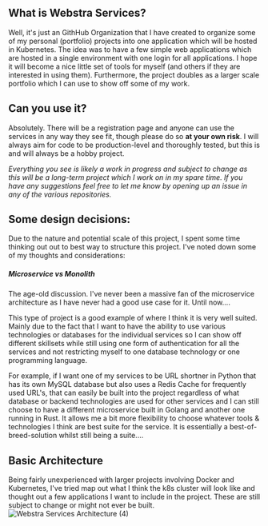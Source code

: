 ## What is Webstra Services?
Well, it's just an GithHub Organization that I have created to organize some of my personal (portfolio) projects into one application which will be hosted in Kubernetes.
The idea was to have a few simple web applications which are  hosted in a single environment with one login for all applications.
I hope it will become a nice little set of tools for myself (and others if they are interested in using them). Furthermore, the project doubles as a larger scale portfolio which I can use to show off some of my work.

## Can you use it?
Absolutely. There will be a registration page and anyone can use the services in any way they see fit, though please do so **at your own risk**. I will always aim for code to be production-level and thoroughly tested, but this is and will always be a hobby project.

*Everything you see is likely a work in progress and subject to change as this will be a long-term project which I work on in my spare time. If you have any suggestions feel free to let me know by opening up an issue in any of the various repositories.*
  
## Some design decisions:
Due to the nature and potential scale of this project, I spent some time thinking out out to best way to structure this project. I've noted down some of my thoughts and considerations:
##### Microservice vs Monolith
The age-old discussion. I've never been a massive fan of the microservice architecture as I have never had a good use case for it. Until now....

This type of project is a good example of where I think it is very well suited. Mainly due to the fact that I want to have the ability to use various technologies or databases for the individual services so I can show off different skillsets while still using one form of authentication for all the services and not restricting myself to one database technology or one programming language. 

For example, if I want one of my services to be URL shortner in Python that has its own MySQL database but also uses a Redis Cache for frequently used URL's, that can easily be built into the project regardless of what database or backend technologies are used for other services and I can still choose to have a different microservice built in Golang and another one running in Rust. It allows me a bit more flexibility to choose whatever tools & technologies I think are best suite for the service.
It is essentially a best-of-breed-solution whilst still being a suite....

## Basic Architecture
Being fairly unexperienced with larger projects involving Docker and Kubernetes, I've tried map out what I think the k8s cluster will look like and thought out a few applications I want to include in the project. These are still subject to change or might not ever be built.
![Webstra Services Architecture (4)](https://user-images.githubusercontent.com/82543732/194874656-1489c827-a3b6-4a98-8629-951a43cd9b4e.png)




